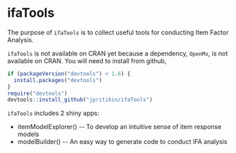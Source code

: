 # ifaTools

The purpose of `ifaTools` is to collect useful tools for conducting Item Factor Analysis.

`ifaTools` is not available on CRAN yet because a dependency,
`OpenMx`, is not available on CRAN. You will need to install from
github,

```R
if (packageVersion("devtools") < 1.6) {
  install.packages("devtools")
}
require("devtools")
devtools::install_github("jpritikin/ifaTools")
```

`ifaTools` includes 2 shiny apps:

* itemModelExplorer() -- To develop an intuitive sense of item response models
* modelBuilder() -- An easy way to generate code to conduct IFA analysis
